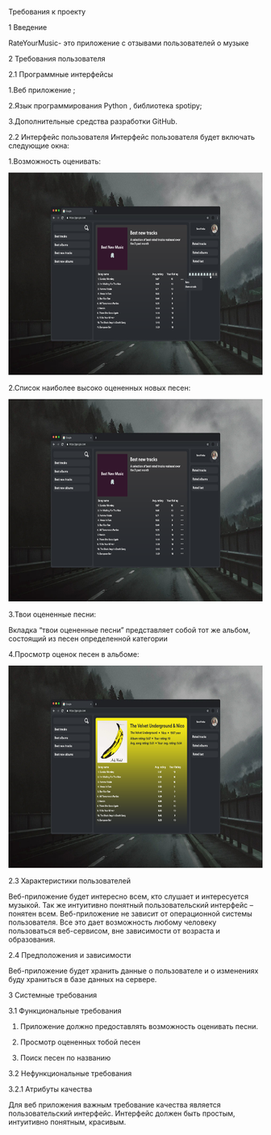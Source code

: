 Требования к проекту

1 Введение

  RateYourMusic- это приложение с отзывами пользователей о
музыке

2 Требования пользователя

2.1 Программные интерфейсы
    
1.Веб приложение ;
      
2.Язык программирования Python , библиотека spotipy;
      
3.Дополнительные средства разработки GitHub.
      
2.2 Интерфейс пользователя
Интерфейс пользователя будет включать следующие окна:
    
1.Возможность оценивать:
  
  <img src="https://github.com/savkunok/RateYourMusic/blob/main/rating2.png" height=400 width=600>
    
2.Список наиболее высоко оцененных новых песен:  
  
  <img src="https://github.com/savkunok/RateYourMusic/blob/main/bestNewTracks.png" height=400 width=600>
    
3.Твои оцененные песни:

Вкладка “твои оцененные песни” представляет собой тот же
альбом, состоящий из песен определенной категории

4.Просмотр оценок песен в альбоме:
  
  <img src="https://github.com/savkunok/RateYourMusic/blob/main/%D0%BC%D0%B0%D0%BA%D0%B0%D0%BF1.png" height=400 width=600>

2.3 Характеристики пользователей

Веб-приложение будет интересно всем, кто слушает и
интересуется музыкой. Так же интуитивно понятный
пользовательский интерфейс – понятен всем. Веб-приложение не
зависит от операционной системы пользователя. Все это дает
возможность любому человеку пользоваться веб-сервисом, вне
зависимости от возраста и образования.

2.4 Предположения и зависимости

Веб-приложение будет хранить данные о пользователе и о
изменениях буду храниться в базе данных на сервере.

3 Системные требования

3.1 Функциональные требования

1.	Приложение должно предоставлять возможность оценивать песни.
   
2.	Просмотр оцененных тобой песен
   
3.	Поиск песен по названию
   
3.2 Нефункциональные требования
  	
3.2.1 Атрибуты качества

Для веб приложения важным требование качества является пользовательский интерфейс. Интерфейс должен быть простым, интуитивно понятным, красивым.
